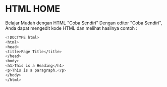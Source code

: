 # HTML HOME
Belajar Mudah dengan HTML "Coba Sendiri"
Dengan editor "Coba Sendiri", Anda dapat mengedit kode HTML dan melihat hasilnya
contoh :
```sh
<!DOCTYPE html>
<html>
<head>
<title>Page Title</title>
</head>
<body>
<h1>This is a Heading</h1>
<p>This is a paragraph.</p>
</body>
</html> 
```
